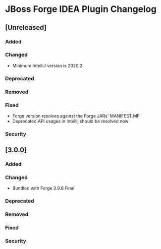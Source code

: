 <!-- Keep a Changelog guide -> https://keepachangelog.com -->

# JBoss Forge IDEA Plugin Changelog

## [Unreleased]
### Added

### Changed

- Minimum IntelliJ version is 2020.2

### Deprecated

### Removed

### Fixed
- Forge version resolves against the Forge JARs' MANIFEST.MF
- Deprecated API usages in Intellij should be resolved now
 
### Security
## [3.0.0]
### Added

### Changed
- Bundled with Forge 3.9.8.Final

### Deprecated

### Removed

### Fixed

### Security
